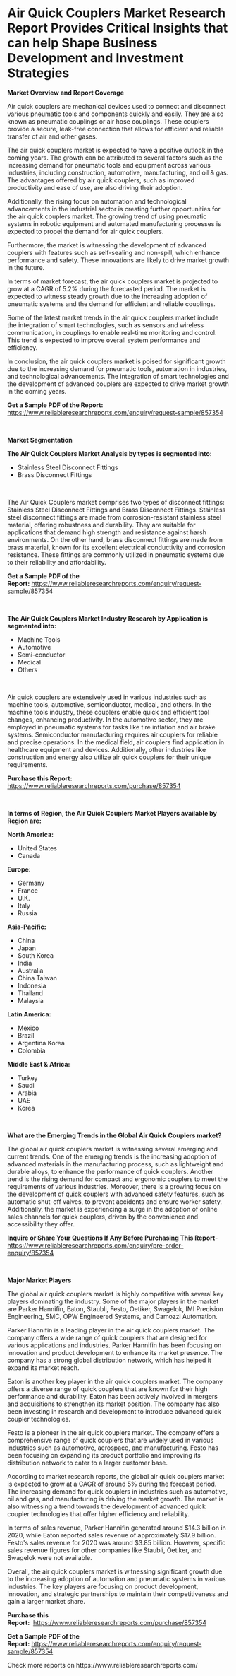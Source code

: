 <p><h1>Air Quick Couplers Market Research Report Provides Critical Insights that can help Shape Business Development and Investment Strategies</h1></p><p><strong>Market Overview and Report Coverage</strong></p>
<p><p>Air quick couplers are mechanical devices used to connect and disconnect various pneumatic tools and components quickly and easily. They are also known as pneumatic couplings or air hose couplings. These couplers provide a secure, leak-free connection that allows for efficient and reliable transfer of air and other gases.</p><p>The air quick couplers market is expected to have a positive outlook in the coming years. The growth can be attributed to several factors such as the increasing demand for pneumatic tools and equipment across various industries, including construction, automotive, manufacturing, and oil & gas. The advantages offered by air quick couplers, such as improved productivity and ease of use, are also driving their adoption.</p><p>Additionally, the rising focus on automation and technological advancements in the industrial sector is creating further opportunities for the air quick couplers market. The growing trend of using pneumatic systems in robotic equipment and automated manufacturing processes is expected to propel the demand for air quick couplers.</p><p>Furthermore, the market is witnessing the development of advanced couplers with features such as self-sealing and non-spill, which enhance performance and safety. These innovations are likely to drive market growth in the future.</p><p>In terms of market forecast, the air quick couplers market is projected to grow at a CAGR of 5.2% during the forecasted period. The market is expected to witness steady growth due to the increasing adoption of pneumatic systems and the demand for efficient and reliable couplings.</p><p>Some of the latest market trends in the air quick couplers market include the integration of smart technologies, such as sensors and wireless communication, in couplings to enable real-time monitoring and control. This trend is expected to improve overall system performance and efficiency.</p><p>In conclusion, the air quick couplers market is poised for significant growth due to the increasing demand for pneumatic tools, automation in industries, and technological advancements. The integration of smart technologies and the development of advanced couplers are expected to drive market growth in the coming years.</p></p>
<p><strong>Get a Sample PDF of the Report:</strong> <a href="https://www.reliableresearchreports.com/enquiry/request-sample/857354">https://www.reliableresearchreports.com/enquiry/request-sample/857354</a></p>
<p>&nbsp;</p>
<p><strong>Market Segmentation</strong></p>
<p><strong>The Air Quick Couplers Market Analysis by types is segmented into:</strong></p>
<p><ul><li>Stainless Steel Disconnect Fittings</li><li>Brass Disconnect Fittings</li></ul></p>
<p>&nbsp;</p>
<p><p>The Air Quick Couplers market comprises two types of disconnect fittings: Stainless Steel Disconnect Fittings and Brass Disconnect Fittings. Stainless steel disconnect fittings are made from corrosion-resistant stainless steel material, offering robustness and durability. They are suitable for applications that demand high strength and resistance against harsh environments. On the other hand, brass disconnect fittings are made from brass material, known for its excellent electrical conductivity and corrosion resistance. These fittings are commonly utilized in pneumatic systems due to their reliability and affordability.</p></p>
<p><strong>Get a Sample PDF of the Report:</strong>&nbsp;<a href="https://www.reliableresearchreports.com/enquiry/request-sample/857354">https://www.reliableresearchreports.com/enquiry/request-sample/857354</a></p>
<p>&nbsp;</p>
<p><strong>The Air Quick Couplers Market Industry Research by Application is segmented into:</strong></p>
<p><ul><li>Machine Tools</li><li>Automotive</li><li>Semi-conductor</li><li>Medical</li><li>Others</li></ul></p>
<p>&nbsp;</p>
<p><p>Air quick couplers are extensively used in various industries such as machine tools, automotive, semiconductor, medical, and others. In the machine tools industry, these couplers enable quick and efficient tool changes, enhancing productivity. In the automotive sector, they are employed in pneumatic systems for tasks like tire inflation and air brake systems. Semiconductor manufacturing requires air couplers for reliable and precise operations. In the medical field, air couplers find application in healthcare equipment and devices. Additionally, other industries like construction and energy also utilize air quick couplers for their unique requirements.</p></p>
<p><strong>Purchase this Report:</strong>&nbsp; <a href="https://www.reliableresearchreports.com/purchase/857354">https://www.reliableresearchreports.com/purchase/857354</a></p>
<p>&nbsp;</p>
<p><strong>In terms of Region, the Air Quick Couplers Market Players available by Region are:</strong></p>
<p>
    <p> <strong> North America: </strong>
        <ul>
            <li>United States</li>
            <li>Canada</li>
        </ul>
        </p> 
    <p> <strong> Europe: </strong>
        <ul>
            <li>Germany</li>
            <li>France</li>
            <li>U.K.</li>
            <li>Italy</li>
            <li>Russia</li>
        </ul>
        </p> 
    <p> <strong> Asia-Pacific: </strong>
        <ul>
            <li>China</li>
            <li>Japan</li>
            <li>South Korea</li>
            <li>India</li>
            <li>Australia</li>
            <li>China Taiwan</li>
            <li>Indonesia</li>
            <li>Thailand</li>
            <li>Malaysia</li>
        </ul>
        </p> 
    <p> <strong> Latin America: </strong>
        <ul>
            <li>Mexico</li>
            <li>Brazil</li>
            <li>Argentina Korea</li>
            <li>Colombia</li>
        </ul>
        </p> 
    <p> <strong> Middle East & Africa: </strong>
        <ul>
            <li>Turkey</li>
            <li>Saudi</li>
            <li>Arabia</li>
            <li>UAE</li>
            <li>Korea</li>
        </ul>
    </p>
    </p>
<p>&nbsp;</p>
<p><strong>What are the Emerging Trends in the Global Air Quick Couplers market?</strong></p>
<p><p>The global air quick couplers market is witnessing several emerging and current trends. One of the emerging trends is the increasing adoption of advanced materials in the manufacturing process, such as lightweight and durable alloys, to enhance the performance of quick couplers. Another trend is the rising demand for compact and ergonomic couplers to meet the requirements of various industries. Moreover, there is a growing focus on the development of quick couplers with advanced safety features, such as automatic shut-off valves, to prevent accidents and ensure worker safety. Additionally, the market is experiencing a surge in the adoption of online sales channels for quick couplers, driven by the convenience and accessibility they offer.</p></p>
<p><strong>Inquire or Share Your Questions If Any Before Purchasing This Report</strong>- <a href="https://www.reliableresearchreports.com/enquiry/pre-order-enquiry/857354">https://www.reliableresearchreports.com/enquiry/pre-order-enquiry/857354</a></p>
<p>&nbsp;</p>
<p><strong>Major Market Players</strong></p>
<p><p>The global air quick couplers market is highly competitive with several key players dominating the industry. Some of the major players in the market are Parker Hannifin, Eaton, Staubli, Festo, Oetiker, Swagelok, IMI Precision Engineering, SMC, OPW Engineered Systems, and Camozzi Automation.</p><p>Parker Hannifin is a leading player in the air quick couplers market. The company offers a wide range of quick couplers that are designed for various applications and industries. Parker Hannifin has been focusing on innovation and product development to enhance its market presence. The company has a strong global distribution network, which has helped it expand its market reach.</p><p>Eaton is another key player in the air quick couplers market. The company offers a diverse range of quick couplers that are known for their high performance and durability. Eaton has been actively involved in mergers and acquisitions to strengthen its market position. The company has also been investing in research and development to introduce advanced quick coupler technologies.</p><p>Festo is a pioneer in the air quick couplers market. The company offers a comprehensive range of quick couplers that are widely used in various industries such as automotive, aerospace, and manufacturing. Festo has been focusing on expanding its product portfolio and improving its distribution network to cater to a larger customer base.</p><p>According to market research reports, the global air quick couplers market is expected to grow at a CAGR of around 5% during the forecast period. The increasing demand for quick couplers in industries such as automotive, oil and gas, and manufacturing is driving the market growth. The market is also witnessing a trend towards the development of advanced quick coupler technologies that offer higher efficiency and reliability.</p><p>In terms of sales revenue, Parker Hannifin generated around $14.3 billion in 2020, while Eaton reported sales revenue of approximately $17.9 billion. Festo's sales revenue for 2020 was around $3.85 billion. However, specific sales revenue figures for other companies like Staubli, Oetiker, and Swagelok were not available.</p><p>Overall, the air quick couplers market is witnessing significant growth due to the increasing adoption of automation and pneumatic systems in various industries. The key players are focusing on product development, innovation, and strategic partnerships to maintain their competitiveness and gain a larger market share.</p></p>
<p><strong>Purchase this Report:</strong>&nbsp;&nbsp;<a href="https://www.reliableresearchreports.com/purchase/857354">https://www.reliableresearchreports.com/purchase/857354</a></p>
<p></p>
<p><strong>Get a Sample PDF of the Report:</strong>&nbsp;<a href="https://www.reliableresearchreports.com/enquiry/request-sample/857354">https://www.reliableresearchreports.com/enquiry/request-sample/857354</a></p>
<p>Check more reports on https://www.reliableresearchreports.com/</p>